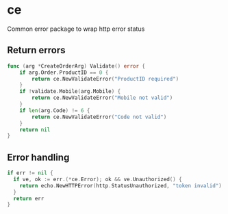 # ce
Common error package to wrap http error status


## Return errors

```go
func (arg *CreateOrderArg) Validate() error {
	if arg.Order.ProductID == 0 {
		return ce.NewValidateError("ProductID required")
	}
	if !validate.Mobile(arg.Mobile) {
		return ce.NewValidateError("Mobile not valid")
	}
	if len(arg.Code) != 6 {
		return ce.NewValidateError("Code not valid")
	}
	return nil
}
```

## Error handling

```go
if err != nil {
  if ve, ok := err.(*ce.Error); ok && ve.Unauthorized() {
    return echo.NewHTTPError(http.StatusUnauthorized, "token invalid")
  }
  return err
}
```
